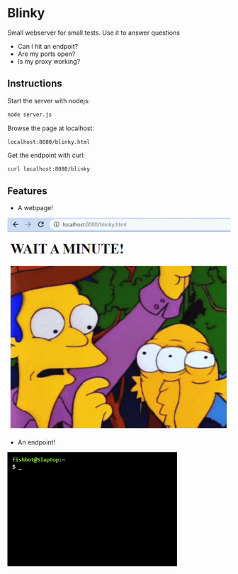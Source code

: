 # Blinky

Small webserver for small tests. Use it to answer questions
- Can I hit an endpoit?
- Are my ports open?
- Is my proxy working?

## Instructions

Start the server with nodejs:

```bash
node server.js
```

Browse the page at localhost:

```url
localhost:8080/blinky.html
```

Get the endpoint with curl:
```bash
curl localhost:8080/blinky
```

## Features
- A webpage!

![blinking](./public/blinking.gif)

- An endpoint!

![get_blinky](./public/get_blinky.gif)
